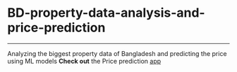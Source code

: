 # BD-property-data-analysis-and-price-prediction
___

Analyzing the biggest property data of Bangladesh and predicting the price using ML models
**Check out** the Price prediction [app](https://tasfiq-k-bd-property-data-ana-house-price-prediction-app-woc4pb.streamlit.app)